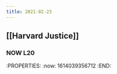 ```yaml
---
title: 2021-02-23
---
```


## [[Harvard Justice]]
### NOW L20
:PROPERTIES:
:now: 1614039356712
:END:
###
